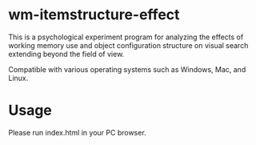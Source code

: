 # wm-itemstructure-effect
This is a psychological experiment program for analyzing the effects of working memory use and object configuration structure on visual search extending beyond the field of view.

Compatible with various operating systems such as Windows, Mac, and Linux.

# Usage
Please run index.html in your PC browser.
